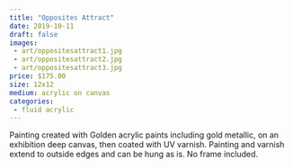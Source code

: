 ```yaml
---
title: "Opposites Attract"
date: 2019-10-11
draft: false
images:
 - art/oppositesattract1.jpg
 - art/oppositesattract2.jpg
 - art/oppositesattract3.jpg
price: $175.00
size: 12x12
medium: acrylic on canvas
categories:
 - fluid acrylic
---
```


Painting created with Golden acrylic paints including gold metallic, on an exhibition deep canvas, then coated with UV varnish. Painting and varnish extend to outside edges and can be hung as is. No frame included.
